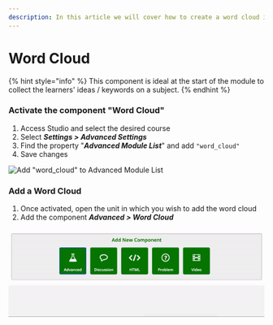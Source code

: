 ```yaml
---
description: In this article we will cover how to create a word cloud in a course unit.
---
```


# Word Cloud

{% hint style="info" %}
This component is ideal at the start of the module to collect the learners' ideas / keywords on a subject.
{% endhint %}

### Activate the component "Word Cloud"

1. Access Studio and select the desired course
2. Select _**Settings > Advanced Settings**_
3. Find the property "_**Advanced Module List**_" and add `"word_cloud"`&#x20;
4. Save changes

![Add "word\_cloud" to Advanced Module List](../.gitbook/assets/word\_cloud.gif)

### Add a Word Cloud

1. Once activated, open the unit in which you wish to add the word cloud
2. Add the component _**Advanced > Word Cloud**_

![Add Word Cloud in course unit](../.gitbook/assets/addwordcloud.gif)
